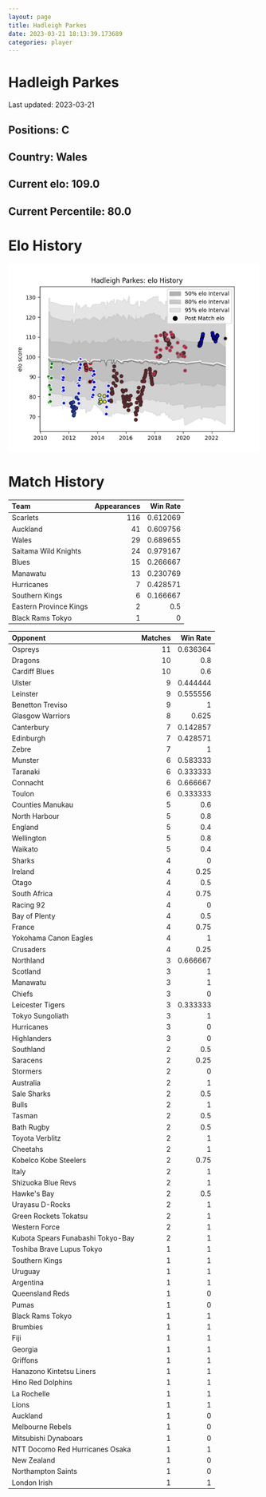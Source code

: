 ```yaml
---  
layout: page  
title: Hadleigh Parkes  
date: 2023-03-21 18:13:39.173689  
categories: player  
---
```

# Hadleigh Parkes


Last updated: 2023-03-21
## Positions: C

## Country: Wales

## Current elo: 109.0

## Current Percentile: 80.0

# Elo History


![elo history](history_HadleighParkes.png)
# Match History


| Team                   |   Appearances |   Win Rate |
|:-----------------------|--------------:|-----------:|
| Scarlets               |           116 |   0.612069 |
| Auckland               |            41 |   0.609756 |
| Wales                  |            29 |   0.689655 |
| Saitama Wild Knights   |            24 |   0.979167 |
| Blues                  |            15 |   0.266667 |
| Manawatu               |            13 |   0.230769 |
| Hurricanes             |             7 |   0.428571 |
| Southern Kings         |             6 |   0.166667 |
| Eastern Province Kings |             2 |   0.5      |
| Black Rams Tokyo       |             1 |   0        |

| Opponent                          |   Matches |   Win Rate |
|:----------------------------------|----------:|-----------:|
| Ospreys                           |        11 |   0.636364 |
| Dragons                           |        10 |   0.8      |
| Cardiff Blues                     |        10 |   0.6      |
| Ulster                            |         9 |   0.444444 |
| Leinster                          |         9 |   0.555556 |
| Benetton Treviso                  |         9 |   1        |
| Glasgow Warriors                  |         8 |   0.625    |
| Canterbury                        |         7 |   0.142857 |
| Edinburgh                         |         7 |   0.428571 |
| Zebre                             |         7 |   1        |
| Munster                           |         6 |   0.583333 |
| Taranaki                          |         6 |   0.333333 |
| Connacht                          |         6 |   0.666667 |
| Toulon                            |         6 |   0.333333 |
| Counties Manukau                  |         5 |   0.6      |
| North Harbour                     |         5 |   0.8      |
| England                           |         5 |   0.4      |
| Wellington                        |         5 |   0.8      |
| Waikato                           |         5 |   0.4      |
| Sharks                            |         4 |   0        |
| Ireland                           |         4 |   0.25     |
| Otago                             |         4 |   0.5      |
| South Africa                      |         4 |   0.75     |
| Racing 92                         |         4 |   0        |
| Bay of Plenty                     |         4 |   0.5      |
| France                            |         4 |   0.75     |
| Yokohama Canon Eagles             |         4 |   1        |
| Crusaders                         |         4 |   0.25     |
| Northland                         |         3 |   0.666667 |
| Scotland                          |         3 |   1        |
| Manawatu                          |         3 |   1        |
| Chiefs                            |         3 |   0        |
| Leicester Tigers                  |         3 |   0.333333 |
| Tokyo Sungoliath                  |         3 |   1        |
| Hurricanes                        |         3 |   0        |
| Highlanders                       |         3 |   0        |
| Southland                         |         2 |   0.5      |
| Saracens                          |         2 |   0.25     |
| Stormers                          |         2 |   0        |
| Australia                         |         2 |   1        |
| Sale Sharks                       |         2 |   0.5      |
| Bulls                             |         2 |   1        |
| Tasman                            |         2 |   0.5      |
| Bath Rugby                        |         2 |   0.5      |
| Toyota Verblitz                   |         2 |   1        |
| Cheetahs                          |         2 |   1        |
| Kobelco Kobe Steelers             |         2 |   0.75     |
| Italy                             |         2 |   1        |
| Shizuoka Blue Revs                |         2 |   1        |
| Hawke's Bay                       |         2 |   0.5      |
| Urayasu D-Rocks                   |         2 |   1        |
| Green Rockets Tokatsu             |         2 |   1        |
| Western Force                     |         2 |   1        |
| Kubota Spears Funabashi Tokyo-Bay |         2 |   1        |
| Toshiba Brave Lupus Tokyo         |         1 |   1        |
| Southern Kings                    |         1 |   1        |
| Uruguay                           |         1 |   1        |
| Argentina                         |         1 |   1        |
| Queensland Reds                   |         1 |   0        |
| Pumas                             |         1 |   0        |
| Black Rams Tokyo                  |         1 |   1        |
| Brumbies                          |         1 |   1        |
| Fiji                              |         1 |   1        |
| Georgia                           |         1 |   1        |
| Griffons                          |         1 |   1        |
| Hanazono Kintetsu Liners          |         1 |   1        |
| Hino Red Dolphins                 |         1 |   1        |
| La Rochelle                       |         1 |   1        |
| Lions                             |         1 |   1        |
| Auckland                          |         1 |   0        |
| Melbourne Rebels                  |         1 |   0        |
| Mitsubishi Dynaboars              |         1 |   0        |
| NTT Docomo Red Hurricanes Osaka   |         1 |   1        |
| New Zealand                       |         1 |   0        |
| Northampton Saints                |         1 |   0        |
| London Irish                      |         1 |   1        |